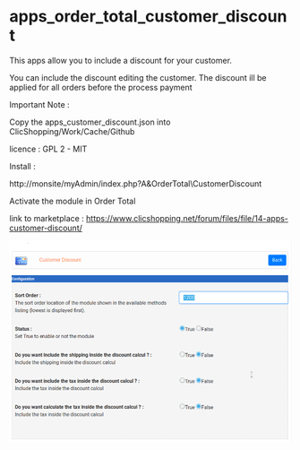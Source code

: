 # apps_order_total_customer_discount
This apps allow you to include a discount for your customer.

You can include the discount editing the customer. 
The discount ill be applied for all orders before the process payment

Important Note :

Copy the apps_customer_discount.json into ClicShopping/Work/Cache/Github

licence  : GPL 2 - MIT

Install :

http://monsite/myAdmin/index.php?A&OrderTotal\CustomerDiscount

Activate the module in Order Total

link to marketplace : https://www.clicshopping.net/forum/files/file/14-apps-customer-discount/

![DiscountCustomer](https://github.com/ClicShoppingOfficialModulesV3/apps_order_total_customer_discount/blob/master/ModuleInfosJson/customer_discount.png)


